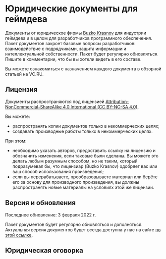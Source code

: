 # Юридические документы для геймдева
Документы от юридическое фирмы [Buzko Krasnov](https://www.buzko.legal/digital/yuridicheskie-dokumenty-dlya-razrabotchikov-igr-i-po) для индустрии геймдева и в целом для разработчиков программного обеспечения. Пакет документов закроет базовые вопросы разработчиков: взаимодействие с подрядчиками, защита информации и интеллектуальной собственности. Пакет будет регулярно обновляться. Пишите в комментарии, что бы вы хотели видеть в его составе.

Вы можете ознакомиться с назначением каждого документа в обзорной статьей на VC.RU.

## Лицензия
Документы распространяются под лицензией [Attribution-NonCommercial-ShareAlike 4.0 International (CC BY-NC-SA 4.0)](https://creativecommons.org/licenses/by-nc-sa/4.0/deed.en).

Вы можете:
- распространять копии документов только в некоммерческих целях;
- создавать производные работы только в некоммерческих целях.

При этом:
- необходимо указать авторов, предоставить ссылку на лицензию и обозначить изменения, если таковые были сделаны. Вы можете это делать любым разумным способом, но не таким, который подразумевал бы, что лицензиар (Buzko Krasnov) одобряет вас или ваш способ использования произведения;
- если вы перерабатываете, преобразовываете материал или берёте его за основу для производного произведения, вы должны распространять новые материалы на условиях этой же лицензии.

## Версия и обновления
Последнее обновление: 3 февраля 2022 г.

Пакет документов будет регулярно обновляться и дополняться. Актуальная версия документов будет всегда доступна у нас на сайте [по этой ссылке](https://www.buzko.legal/digital/yuridicheskie-dokumenty-dlya-razrabotchikov-igr-i-po).

## Юридическая оговорка
